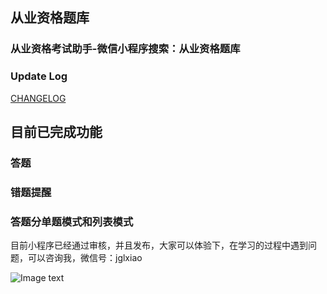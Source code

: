 

## 从业资格题库
### 从业资格考试助手-微信小程序搜索：从业资格题库


### Update Log

[CHANGELOG](./CHANGELOG.md)


## 目前已完成功能
### 答题
### 错题提醒
### 答题分单题模式和列表模式

目前小程序已经通过审核，并且发布，大家可以体验下，在学习的过程中遇到问题，可以咨询我，微信号：jglxiao

![Image text]( https://s2.ax1x.com/2019/11/26/MzGay4.jpg)
